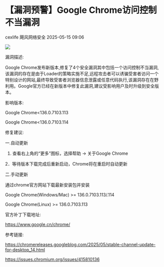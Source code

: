 #  【漏洞预警】Google Chrome访问控制不当漏洞   
cexlife  飓风网络安全   2025-05-15 09:06  
  
![](https://mmbiz.qpic.cn/mmbiz_png/ibhQpAia4xu02Dicy8CJSp4dPcsRhXGk9PANw26vLGt6wibBl50QtnnvtsFibibEBia6wKIcKE5mZCxiaQOOnStQiaKlK0Q/640?wx_fmt=png&from=appmsg "")  
  
漏洞描述:  
  
Google Chrome发布新版本,修复了4个安全漏洞其中包括一个访问控制不当漏洞,该漏洞的存在是由于Loader的策略实施不足,远程攻击者可以诱骗受害者访问一个特别设计的网站,最终导致受害者浏览器信息泄露或任意代码执行,该漏洞存在在野利用。Google官方已经在新版本中修复此漏洞,建议受影响用户及时升级到安全版本。  
  
影响版本:  
  
Google Chrome<136.0.7103.113  
  
Google Chrome<136.0.7103.114  
  
修复建议:  
  
一.自动更新  
  
1. 查看右上角的“更多”图标，选择帮助 -> 关于Google Chrome   
  
2．等待版本下载完成后重新启动，Chrome将在重启时自动更新  
  
二.手动更新  
  
通过chrome官方网站下载最新安装包并安装  
  
Google Chrome(Windows/Mac) >= 136.0.7103.113/.114  
  
Google Chrome(Linux) >= 136.0.7103.113  
  
官方补丁下载地址:  
  
https://www.google.cn/chrome/  
  
参考链接:  
  
https://chromereleases.googleblog.com/2025/05/stable-channel-update-for-desktop_14.html  
  
https://issues.chromium.org/issues/415810136  
  
  
